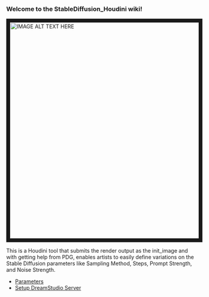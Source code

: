 ### Welcome to the StableDiffusion_Houdini wiki!

<a href="http://www.youtube.com/watch?feature=player_embedded&v=h4R7b0AQ3qA
" target="_blank"><img src="http://img.youtube.com/vi/h4R7b0AQ3qA/0.jpg" 
alt="IMAGE ALT TEXT HERE" width="720" height="576" border="10" /></a>

This is a Houdini tool that submits the render output as the init_image and with getting help from PDG, enables artists to easily define variations on the Stable Diffusion parameters like Sampling Method, Steps, Prompt Strength, and Noise Strength. 

* [Parameters](https://github.com/proceduralit/StableDiffusion_Houdini_WIP/wiki/Parameters)
* [Setup DreamStudio Server](https://github.com/proceduralit/StableDiffusion_Houdini_WIP/wiki/Setup-DreamStudio-Server)